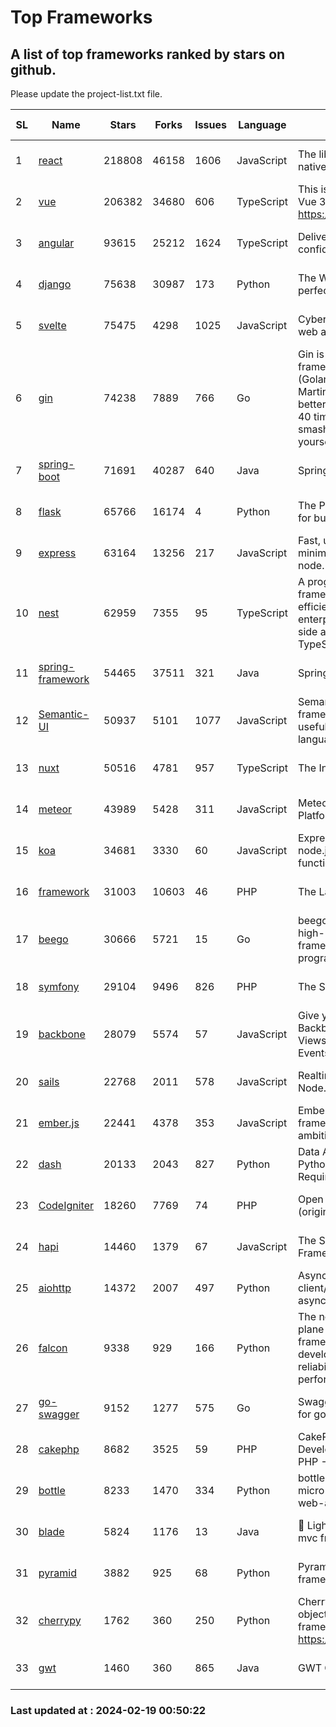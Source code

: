 # Top Frameworks
## A list of top frameworks ranked by stars on github.  
Please update the project-list.txt file.

| SL| Name  | Stars| Forks| Issues | Language | Description | Last Commit |
| --| ------| -----| ---- | ------ | -------- | ----------- | ----------- |
| 1 | [react](https://github.com/facebook/react) | 218808 | 46158 | 1606 | JavaScript | The library for web and native user interfaces. | 2024-02-18 17:17:02 |
| 2 | [vue](https://github.com/vuejs/vue) | 206382 | 34680 | 606 | TypeScript | This is the repo for Vue 2. For Vue 3, go to https://github.com/vuejs/core | 2023-12-31 13:23:55 |
| 3 | [angular](https://github.com/angular/angular) | 93615 | 25212 | 1624 | TypeScript | Deliver web apps with confidence 🚀 | 2024-02-15 20:21:29 |
| 4 | [django](https://github.com/django/django) | 75638 | 30987 | 173 | Python | The Web framework for perfectionists with deadlines. | 2024-02-17 16:17:23 |
| 5 | [svelte](https://github.com/sveltejs/svelte) | 75475 | 4298 | 1025 | JavaScript | Cybernetically enhanced web apps | 2024-02-18 22:59:40 |
| 6 | [gin](https://github.com/gin-gonic/gin) | 74238 | 7889 | 766 | Go | Gin is a HTTP web framework written in Go (Golang). It features a Martini-like API with much better performance -- up to 40 times faster. If you need smashing performance, get yourself some Gin. | 2024-02-18 09:32:06 |
| 7 | [spring-boot](https://github.com/spring-projects/spring-boot) | 71691 | 40287 | 640 | Java | Spring Boot | 2024-02-16 14:27:23 |
| 8 | [flask](https://github.com/pallets/flask) | 65766 | 16174 | 4 | Python | The Python micro framework for building web applications. | 2024-02-12 20:50:45 |
| 9 | [express](https://github.com/expressjs/express) | 63164 | 13256 | 217 | JavaScript | Fast, unopinionated, minimalist web framework for node. | 2023-06-04 15:47:20 |
| 10 | [nest](https://github.com/nestjs/nest) | 62959 | 7355 | 95 | TypeScript | A progressive Node.js framework for building efficient, scalable, and enterprise-grade server-side applications with TypeScript/JavaScript 🚀 | 2024-02-15 07:51:17 |
| 11 | [spring-framework](https://github.com/spring-projects/spring-framework) | 54465 | 37511 | 321 | Java | Spring Framework | 2024-02-18 17:19:59 |
| 12 | [Semantic-UI](https://github.com/Semantic-Org/Semantic-UI) | 50937 | 5101 | 1077 | JavaScript | Semantic is a UI component framework based around useful principles from natural language. | 2023-01-11 17:05:32 |
| 13 | [nuxt](https://github.com/nuxt/nuxt) | 50516 | 4781 | 957 | TypeScript | The Intuitive Vue Framework. | 2024-02-17 22:53:17 |
| 14 | [meteor](https://github.com/meteor/meteor) | 43989 | 5428 | 311 | JavaScript | Meteor, the JavaScript App Platform | 2024-02-15 12:52:47 |
| 15 | [koa](https://github.com/koajs/koa) | 34681 | 3330 | 60 | JavaScript | Expressive middleware for node.js using ES2017 async functions | 2024-01-17 02:02:10 |
| 16 | [framework](https://github.com/laravel/framework) | 31003 | 10603 | 46 | PHP | The Laravel Framework. | 2024-02-16 10:04:27 |
| 17 | [beego](https://github.com/beego/beego) | 30666 | 5721 | 15 | Go | beego is an open-source, high-performance web framework for the Go programming language. | 2024-02-05 07:29:29 |
| 18 | [symfony](https://github.com/symfony/symfony) | 29104 | 9496 | 826 | PHP | The Symfony PHP framework | 2024-02-16 16:26:15 |
| 19 | [backbone](https://github.com/jashkenas/backbone) | 28079 | 5574 | 57 | JavaScript | Give your JS App some Backbone with Models, Views, Collections, and Events | 2024-02-05 21:36:13 |
| 20 | [sails](https://github.com/balderdashy/sails) | 22768 | 2011 | 578 | JavaScript | Realtime MVC Framework for Node.js | 2024-02-01 21:05:31 |
| 21 | [ember.js](https://github.com/emberjs/ember.js) | 22441 | 4378 | 353 | JavaScript | Ember.js - A JavaScript framework for creating ambitious web applications | 2024-02-15 21:13:04 |
| 22 | [dash](https://github.com/plotly/dash) | 20133 | 2043 | 827 | Python | Data Apps & Dashboards for Python. No JavaScript Required. | 2024-02-15 15:09:03 |
| 23 | [CodeIgniter](https://github.com/bcit-ci/CodeIgniter) | 18260 | 7769 | 74 | PHP | Open Source PHP Framework (originally from EllisLab) | 2024-02-10 21:52:04 |
| 24 | [hapi](https://github.com/hapijs/hapi) | 14460 | 1379 | 67 | JavaScript | The Simple, Secure Framework Developers Trust | 2024-01-29 15:47:50 |
| 25 | [aiohttp](https://github.com/aio-libs/aiohttp) | 14372 | 2007 | 497 | Python | Asynchronous HTTP client/server framework for asyncio and Python | 2024-02-16 03:43:21 |
| 26 | [falcon](https://github.com/falconry/falcon) | 9338 | 929 | 166 | Python | The no-magic web data plane API and microservices framework for Python developers, with a focus on reliability, correctness, and performance at scale. | 2024-01-16 08:13:02 |
| 27 | [go-swagger](https://github.com/go-swagger/go-swagger) | 9152 | 1277 | 575 | Go | Swagger 2.0 implementation for go | 2024-02-01 11:52:57 |
| 28 | [cakephp](https://github.com/cakephp/cakephp) | 8682 | 3525 | 59 | PHP | CakePHP: The Rapid Development Framework for PHP - Official Repository | 2024-02-18 18:32:44 |
| 29 | [bottle](https://github.com/bottlepy/bottle) | 8233 | 1470 | 334 | Python | bottle.py is a fast and simple micro-framework for python web-applications. | 2024-01-03 22:31:48 |
| 30 | [blade](https://github.com/lets-blade/blade) | 5824 | 1176 | 13 | Java | :rocket: Lightning fast and elegant mvc framework for Java8 | 2023-06-16 05:18:49 |
| 31 | [pyramid](https://github.com/Pylons/pyramid) | 3882 | 925 | 68 | Python | Pyramid - A Python web framework | 2024-02-09 03:32:10 |
| 32 | [cherrypy](https://github.com/cherrypy/cherrypy) | 1762 | 360 | 250 | Python | CherryPy is a pythonic, object-oriented HTTP framework.      https://cherrypy.dev | 2024-02-15 04:10:04 |
| 33 | [gwt](https://github.com/gwtproject/gwt) | 1460 | 360 | 865 | Java | GWT Open Source Project | 2024-02-14 15:40:02 |

### Last updated at : 2024-02-19 00:50:22
